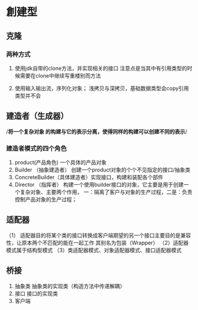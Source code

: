 
# 創建型
## 克隆 
### 两种方式
1. 使用jdk自带的clone方法，并实现相关的接口
    注意点是当其中有引用类型的时候需要在clone中继续写重楼别而方法
    
2. 使用输入输出流，序列化对象；
   浅拷贝与深拷贝，基础数据类型会copy引用类型并不会
## 建造者（生成器）
/**将一个复杂对象  的构建与它的表示分离，使得同样的构建可以创建不同的表示**/
### 建造者模式的四个角色
1. product(产品角色) 一个具体的产品对象
2. Builder （抽象建造者） 创建一个product对象的个个不见指定的接口/抽象类
3. ConcreteBuilder（具体建造者）实现接口，构建和装配各个部件
4. Director （指挥者） 构建一个使用builder接口的对象，它主要是用于创建一个复杂对象、主要两个作用，
一：隔离了客户与对象的生产过程，二是：负责控制产品对象的生产过程；


## 适配器
（1） 适配器目的将某个类的接口转换成客户端期望的另一个接口主要目的是兼容性，让原本两个不匹配的能在一起工作
其别名为包装（Wrapper）
（2）适配器模式属于结构型模式
（3）类适配器模式、对象适配器模式、接口适配器模式   
   
## 桥接

1. 抽象类 抽象类的实现类（构造方法中传递解耦）
2. 接口 接口的实现类
3. 客户端
       
